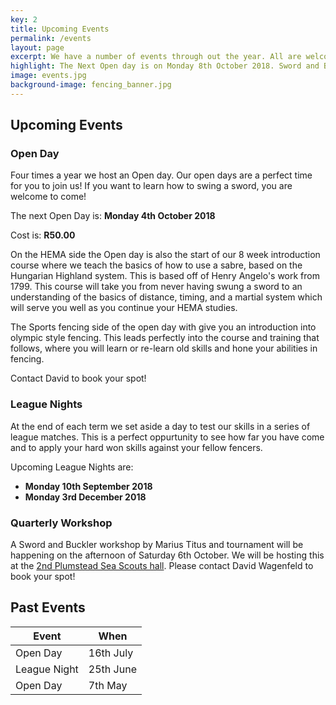 ```yaml
---
key: 2
title: Upcoming Events
permalink: /events
layout: page
excerpt: We have a number of events through out the year. All are welcome to join us on our Open Days to get a taste and sense of what we do. Please contact us to book your place in the Open day session!
highlight: The Next Open day is on Monday 8th October 2018. Sword and Buckler Workshop on Saturday 6th October.
image: events.jpg
background-image: fencing_banner.jpg
---
```


## Upcoming Events

### Open Day

Four times a year we host an Open day. Our open days are a perfect time for you to join us! If you want to learn how to swing a sword, you are welcome to come!

The next Open Day is: **Monday 4th October 2018**

Cost is: **R50.00**

On the HEMA side the Open day is also the start of our 8 week introduction course where we teach the basics of how to use a sabre, based on the Hungarian Highland system. This is based off of Henry Angelo's work from 1799. This course will take you from never having swung a sword to an understanding of the basics of distance, timing, and a martial system which will serve you well as you continue your HEMA studies.

The Sports fencing side of the open day with give you an introduction into olympic style fencing. This leads perfectly into the course and training that follows, where you will learn or re-learn old skills and hone your abilities in fencing.

Contact David to book your spot!

### League Nights

At the end of each term we set aside a day to test our skills in a series of league matches. This is a perfect oppurtunity to see how far you have come and to apply your hard won skills against your fellow fencers.

Upcoming League Nights are:

* **Monday 10th September 2018**
* **Monday 3rd December 2018**

### Quarterly Workshop

A Sword and Buckler workshop by Marius Titus and tournament will be happening on the afternoon of Saturday 6th October. We will be hosting this at the [2nd Plumstead Sea Scouts hall](https://goo.gl/maps/RvEz7Fo3J2F2). Please contact David Wagenfeld to book your spot!

## Past Events

|Event|When|
|----|----|
|Open Day|16th July|
|League Night|25th June|
|Open Day|7th May|
